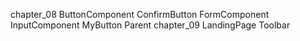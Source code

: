 chapter_08
ButtonComponent
ConfirmButton
FormComponent
InputComponent
MyButton
Parent
chapter_09
LandingPage
Toolbar
